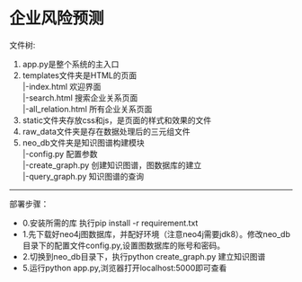 # 企业风险预测
文件树:<br>
1)  app.py是整个系统的主入口<br>
2)  templates文件夹是HTML的页面<br>
     |-index.html 欢迎界面<br> 
     |-search.html 搜索企业关系页面<br>
     |-all_relation.html 所有企业关系页面<br>
3)  static文件夹存放css和js，是页面的样式和效果的文件<br>
4)  raw_data文件夹是存在数据处理后的三元组文件<br>
5)  neo_db文件夹是知识图谱构建模块<br>
     |-config.py 配置参数<br>
     |-create_graph.py 创建知识图谱，图数据库的建立<br>
     |-query_graph.py 知识图谱的查询<br>
<hr>

部署步骤：<br>
* 0.安装所需的库 执行pip install -r requirement.txt<br>
* 1.先下载好neo4j图数据库，并配好环境（注意neo4j需要jdk8）。修改neo_db目录下的配置文件config.py,设置图数据库的账号和密码。<br>
* 2.切换到neo_db目录下，执行python  create_graph.py 建立知识图谱<br>
* 5.运行python app.py,浏览器打开localhost:5000即可查看<br>
